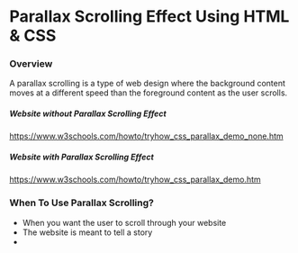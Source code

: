 # Parallax Scrolling Effect Using HTML & CSS


### Overview
A parallax scrolling is a type of web design where the background content moves at a different speed than the foreground content as the user scrolls.

##### Website without Parallax Scrolling Effect
https://www.w3schools.com/howto/tryhow_css_parallax_demo_none.htm

##### Website with Parallax Scrolling Effect
https://www.w3schools.com/howto/tryhow_css_parallax_demo.htm


### When To Use Parallax Scrolling?
- When you want the user to scroll through your website
- The website is meant to tell a story
- 
